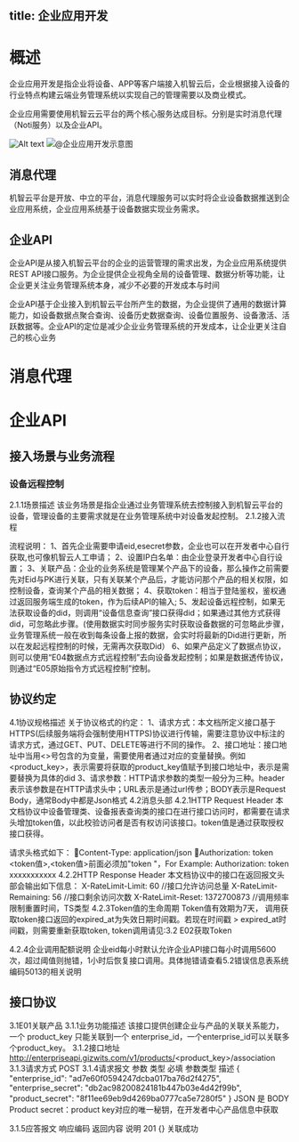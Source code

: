 
title: 企业应用开发
---

# 概述

 企业应用开发是指企业将设备、APP等客户端接入机智云后，企业根据接入设备的行业特点构建云端业务管理系统以实现自己的管理需要以及商业模式。

 企业应用需要使用机智云云平台的两个核心服务达成目标。分别是实时消息代理（Noti服务）以及企业API。

![Alt text](./1478078696133.png)
![@企业应用开发示意图](/assets/zh-cn/cloud/ent_dev.png)

## 消息代理
 机智云平台是开放、中立的平台，消息代理服务可以实时将企业设备数据推送到企业应用系统，企业应用系统基于设备数据实现业务需求。
  
## 企业API
企业API是从接入机智云平台的企业的运营管理的需求出发，为企业应用系统提供REST API接口服务。为企业提供企业视角全局的设备管理、数据分析等功能，让企业更关注业务管理系统本身，减少不必要的开发成本与时间

企业API基于企业接入到机智云平台所产生的数据，为企业提供了通用的数据计算能力，如设备数据点聚合查询、设备历史数据查询、设备位置服务、设备激活、活跃数据等。企业API的定位是减少企业业务管理系统的开发成本，让企业更关注自己的核心业务


# 消息代理



# 企业API
## 接入场景与业务流程
###  设备远程控制
2.1.1场景描述
    该业务场景是指企业通过业务管理系统去控制接入到机智云平台的设备，管理设备的主要需求就是在业务管理系统中对设备发起控制。 
2.1.2接入流程



流程说明：
1、首先企业需要申请eid,esecret参数，企业也可以在开发者中心自行获取,也可像机智云人工申请；
2、设置IP白名单：由企业登录开发者中心自行设置；
3、关联产品：企业的业务系统是管理某个产品下的设备，那么操作之前需要先对Eid与PK进行关联，只有关联某个产品后，才能访问那个产品的相关权限，如控制设备，查询某个产品的相关数据；
4、获取token：相当于登陆鉴权，鉴权通过返回服务端生成的token，作为后续API的输入;
5、发起设备远程控制，如果无法获取设备的did，则调用“设备信息查询”接口获得did；如果通过其他方式获得did，可忽略此步骤。(使用数据实时同步服务实时获取设备数据的可忽略此步骤，业务管理系统一般在收到每条设备上报的数据，会实时将最新的Did进行更新，所以在发起远程控制的时候，无需再次获取Did）
6、如果产品定义了数据点协议，则可以使用“E04数据点方式远程控制”去向设备发起控制；如果是数据透传协议，则通过“E05原始指令方式远程控制”控制。



## 协议约定
4.1协议规格描述
关于协议格式的约定：
1、请求方式：本文档所定义接口基于HTTPS(后续服务端将会强制使用HTTPS)协议进行传输，需要注意协议中标注的请求方式，通过GET、PUT、DELETE等进行不同的操作。
2、接口地址：接口地址中当用<>号包含的为变量，需要使用者通过对应的变量替换。例如<product_key>，表示需要将获取的product_key值赋予到接口地址中，<did>表示是需要替换为具体的did
3、请求参数：HTTP请求参数的类型一般分为三种。header表示该参数是在HTTP请求头中；URL表示是通过url传参；BODY表示是Request Body，通常Body中都是Json格式
4.2消息头部
4.2.1HTTP Request Header
本文档协议中设备管理类、设备报表查询类的接口在进行接口访问时，都需要在请求头增加token值，以此校验访问者是否有权访问该接口。token值是通过获取授权接口获得。

请求头格式如下：
Content-Type: application/json 
Authorization: token <token值>,<token值>前面必须加"token "，For Example:
Authorization: token xxxxxxxxxxx
4.2.2HTTP Response Header
本文档协议中的接口在返回报文头部会输出如下信息：
X-RateLimit-Limit: 60     //接口允许访问总量
X-RateLimit-Remaining: 56 //接口剩余访问次数
X-RateLimit-Reset: 1372700873 //调用频率限制重置时间，TS类型
4.2.3Token值的生命周期
Token值有效期为7天， 调用获取token接口返回的expired_at为失效日期时间戳。若现在时间戳 > expired_at时间戳，则需要重新获取token, token调用请见:3.2 E02获取Token

4.2.4企业调用配额说明
企业eid每小时默认允许企业API接口每小时调用5600次，超过阈值则抛错，1小时后恢复接口调用。具体抛错请查看5.2错误信息表系统编码5013的相关说明

## 接口协议

3.1E01关联产品
3.1.1业务功能描述
该接口提供创建企业与产品的关联关系能力，一个 product_key 只能关联到一个 enterprise_id，一个enterprise_id可以关联多个product_key。
3.1.2接口地址
    http://enterpriseapi.gizwits.com/v1/products/<product_key>/association
3.1.3请求方式
    POST
3.1.4请求报文
参数	类型	必填	参数类型	描述
{
  "enterprise_id": "ad7e60f0594247dcba017ba76d2f4275",
  "enterprise_secret": "db2ac98200824181b447b03e4d42f99b",
  "product_secret": "8f11ee69eb9d4269ba0777ca5e7280f5"
}
	JSON	是	BODY	Product secret：product key对应的唯一秘钥，在开发者中心产品信息中获取

3.1.5应答报文
响应编码	返回内容	说明
201	{}	 关联成功
